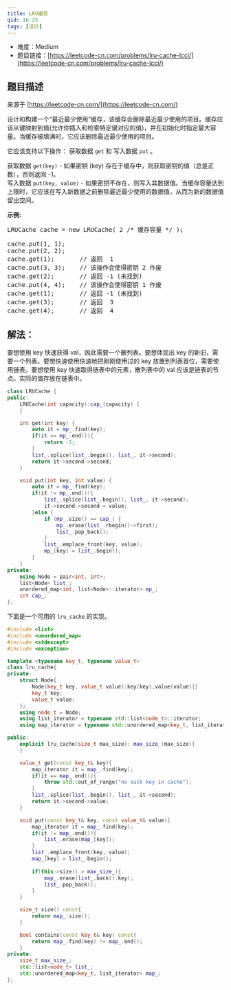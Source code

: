 ```yaml
---
title: LRU缓存
qid: 16.25
tags: [设计]
---
```



- 难度：Medium
- 题目链接：[https://leetcode-cn.com/problems/lru-cache-lcci/](https://leetcode-cn.com/problems/lru-cache-lcci/)


## 题目描述

来源于 [https://leetcode-cn.com/](https://leetcode-cn.com/)

<p>设计和构建一个&ldquo;最近最少使用&rdquo;缓存，该缓存会删除最近最少使用的项目。缓存应该从键映射到值(允许你插入和检索特定键对应的值)，并在初始化时指定最大容量。当缓存被填满时，它应该删除最近最少使用的项目。</p>

<p>它应该支持以下操作： 获取数据 <code>get</code> 和 写入数据 <code>put</code> 。</p>

<p>获取数据 <code>get(key)</code> - 如果密钥 (key) 存在于缓存中，则获取密钥的值（总是正数），否则返回 -1。<br>
写入数据 <code>put(key, value)</code> - 如果密钥不存在，则写入其数据值。当缓存容量达到上限时，它应该在写入新数据之前删除最近最少使用的数据值，从而为新的数据值留出空间。</p>

<p><strong>示例:</strong></p>

<pre>LRUCache cache = new LRUCache( 2 /* 缓存容量 */ );

cache.put(1, 1);
cache.put(2, 2);
cache.get(1);       // 返回  1
cache.put(3, 3);    // 该操作会使得密钥 2 作废
cache.get(2);       // 返回 -1 (未找到)
cache.put(4, 4);    // 该操作会使得密钥 1 作废
cache.get(1);       // 返回 -1 (未找到)
cache.get(3);       // 返回  3
cache.get(4);       // 返回  4
</pre>


## 解法：

要想使用 key 快速获得 val，因此需要一个散列表。要想体现出 key 的新旧，需要一个列表。要想快速使用快速地把刚刚使用过的 key 放置到列表首位，需要使用链表。要想使用 key 快速取得链表中的元素，散列表中的 val 应该是链表的节点。实际的值存放在链表中。

```c++
class LRUCache {
public:
    LRUCache(int capacity):cap_(capacity) {
    }

    int get(int key) {
        auto it = mp_.find(key);
        if(it == mp_.end()){
            return -1;
        }
        list_.splice(list_.begin(), list_, it->second);
        return it->second->second;
    }

    void put(int key, int value) {
        auto it = mp_.find(key);
        if(it != mp_.end()){
            list_.splice(list_.begin(), list_, it->second);
            it->second->second = value;
        }else {
            if (mp_.size() == cap_) {
                mp_.erase(list_.rbegin()->first);
                list_.pop_back();
            }
            list_.emplace_front(key, value);
            mp_[key] = list_.begin();
        }
    }
private:
    using Node = pair<int, int>;
    list<Node> list_;
    unordered_map<int, list<Node>::iterator> mp_;
    int cap_;
};
```


下面是一个可用的 `lru_cache` 的实现。

```c++
#include <list>
#include <unordered_map>
#include <stdexcept>
#include <exception>

template <typename key_t, typename value_t>
class lru_cache{
private:
    struct Node{
        Node(key_t key, value_t value):key(key),value(value){}
        key_t key;
        value_t value;
    };
    using node_t = Node;
    using list_iterator = typename std::list<node_t>::iterator;
    using map_iterator = typename std::unordered_map<key_t, list_iterator>::iterator;

public:
    explicit lru_cache(size_t max_size): max_size_(max_size){
    }

    value_t get(const key_t& key){
        map_iterator it = map_.find(key);
        if(it == map_.end()){
            throw std::out_of_range("no suck key in cache");
        }
        list_.splice(list_.begin(), list_, it->second);
        return it->second->value;
    }

    void put(const key_t& key, const value_t& value){
        map_iterator it = map_.find(key);
        if(it != map_.end()){
            list_.erase(map_[key]);
        }
        list_.emplace_front(key, value);
        map_[key] = list_.begin();
        
        if(this->size() > max_size_){
            map_.erase(list_.back().key);
            list_.pop_back();
        }
    }

    size_t size() const{
        return map_.size();
    }

    bool contains(const key_t& key) const{
        return map_.find(key) != map_.end();
    }
private:
    size_t max_size_;
    std::list<node_t> list_;
    std::unordered_map<key_t, list_iterator> map_;
};
```